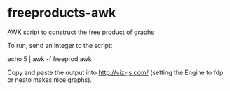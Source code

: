 # freeproducts-awk
AWK script to construct the free product of graphs

To run, send an integer to the script:

  echo 5 | awk -f freeprod.awk
  
Copy and paste the output into http://viz-js.com/ (setting the Engine to fdp or neato makes nice graphs).
